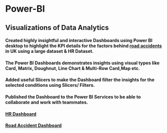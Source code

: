 # Power-BI
## Visualizations of Data Analytics
#### Created highly insightful and interactive Dashboards using Power BI desktop to highlight the KPI details for the factors behind [road accidents](https://github.com/ShreevaniRao/Power-BI/blob/main/Road%20Accident/Power%20BI%20Dashboard%20-%20Accident%20Analysis.png) in UK using a large dataset & HR Dataset.
#### The Power BI Dashboards demonstrates insights using visual types like Card, Matrix, Doughnut, Line Chart & Multi-Row Card,Map etc.
#### Added useful Slicers to make the Dashboard filter the insights for the selected conditions using Slicers/ Filters.
#### Published the Dashboard to the Power BI Services to be able to collaborate and work with teammates.
#### [HR Dashboard](https://github.com/ShreevaniRao/Power-BI/blob/main/HR/HR%20Data%20Reporting.pdf)
#### [Road Accident Dashboard](https://github.com/ShreevaniRao/Power-BI/blob/main/Road%20Accident/Road%20Accident%20Analysis.pdf)

